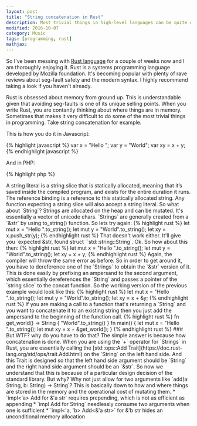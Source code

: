 ```yaml
---
layout: post
title: "String concatenation in Rust"
description: Most trivial things in high-level languages can be quite complicated in low-level languages
modified: 2016-10-07
category: Music
tags: [programming, rust]
mathjax:
---
```

So I've been messing with [Rust language](https://www.rust-lang.org) for a couple of weeks now and I am thoroughly enjoying
it. Rust is a systems programming language developed by Mozilla foundation. It's becoming popular with plenty of rave reviews
about seg-fault safety and the modern syntax. I highly recommend taking a look if you haven't already.

Rust is obsessed about memory from ground up. This is understandable given that avoiding seg-faults is one of its unique selling points. When you write Rust, you are contantly thinking about where things are in memory. Sometimes that makes it very difficult to do some of the most trivial things in programming.
Take string concatenation for example.

This is how you do it in Javascript:

{% highlight javascript %}
var x = "Hello ";
var y = "World";
var xy = x + y;
{% endhighlight javascript %}

And in PHP:

{% highlight php %}
<?php
$x = "Hello ";
$y = "World";
$xy = $x . $y;
{% endhighlight php %}

So you would think that the following would work in Rust:

{% highlight rust %}
let x = "Hello ";
let y = "World";
let xy = x + y;
{% endhighlight rust %}

That doesn't compile. This is because Rust has 2 types of strings. `&str` and `String`. Both `x` and `y` are of type `&str`. These are called `string literals`, `string slices` or `static strings`. They have a fixed size and cannot be mutated.

>   A string literal is a string slice that is statically allocated, meaning that it’s saved inside the compiled program,
    and exists for the entire duration it runs. The reference binding is a reference to this statically allocated string.
    Any function expecting a string slice will also accept a string literal.

So what about `String`? Strings are allocated on the heap and can be mutated. It's essentially a vector of unicode chars.
`Strings` are generally created from a `&str` by using to_string() function. So lets try again:

{% highlight rust %}
let mut x = "Hello ".to_string();
let mut y = "World".to_string();
let xy = x.push_str(y);
{% endhighlight rust %}

That doesn't work either. It'll give you `expected &str, found struct ``std::string::String`. Ok. So how about this then:

{% highlight rust %}
let mut x = "Hello ".to_string();
let mut y = "World".to_string();
let xy = x + y;
{% endhighlight rust %}

Again, the compiler will throw the same error as before. So in order to get around it, you have to dereference one of the
`Strings` to obtain the `&str` version of it. This is done easily by prefixing an ampersand to the second argument, which
essentially dereferences the `String` and passes a pointer of the `string slice` to the concat function. So the working
version of the previous example would look like this:

{% highlight rust %}
let mut x = "Hello ".to_string();
let mut y = "World".to_string();
let xy = x + &y;
{% endhighlight rust %}

If you are making a call to a function that's returning a `String` and you want to concatenate it to an existing string
then you just add the ampersand to the beginning of the function call.

{% highlight rust %}
fn get_world() -> String {
    "World".to_string()
}

fn main() {
    let mut x = "Hello ".to_string();
    let mut xy = x + &get_world();
}
{% endhighlight rust %}

### But WTF? why do you have to do that?
The simple answer is because how concatenation is done. When you are using the `+` operator for `Strings` in Rust, you are
essentially calling the [std::ops::Add Trait](https://doc.rust-lang.org/std/ops/trait.Add.html) on the `String` on the
left hand side. And this Trait is designed so that the left hand side argument should be `String` and the right hand side
argument should be an `&str`.

So now we understand that this is because of a particular design decision of the standard library. But why? Why not just
allow for two arguments like `add(a: String, b: String) -> String`?

This is basically down to how and where things are stored in the memory and the operational cost of mutating them.

* `impl<'a> Add<String> for &'a str` requires prepending, which is not as efficient as appending
* `impl Add<String> for String` needlessly consume two arguments when one is sufficient
* `impl<'a, 'b> Add<&'a str>` for &'b str hides an unconditional memory allocation


